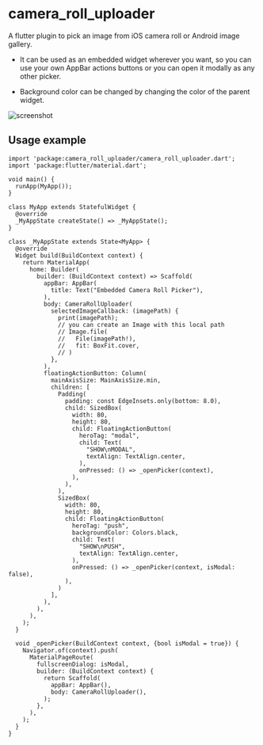 # camera_roll_uploader

A flutter plugin to pick an image from iOS camera roll or Android image gallery. 

- It can be used as an embedded widget wherever you want, so you can use your own AppBar actions buttons or you can open it modally as any other picker.

- Background color can be changed by changing the color of the parent widget.

![screenshot](https://user-images.githubusercontent.com/14978705/123599875-5ef56800-d7f6-11eb-888c-76cdbd3280da.jpg)

## Usage example

```
import 'package:camera_roll_uploader/camera_roll_uploader.dart';
import 'package:flutter/material.dart';

void main() {
  runApp(MyApp());
}

class MyApp extends StatefulWidget {
  @override
  _MyAppState createState() => _MyAppState();
}

class _MyAppState extends State<MyApp> {
  @override
  Widget build(BuildContext context) {
    return MaterialApp(
      home: Builder(
        builder: (BuildContext context) => Scaffold(
          appBar: AppBar(
            title: Text("Embedded Camera Roll Picker"),
          ),
          body: CameraRollUploader(
            selectedImageCallback: (imagePath) {
              print(imagePath);
              // you can create an Image with this local path
              // Image.file(
              //   File(imagePath!),
              //   fit: BoxFit.cover,
              // )
            },
          ),
          floatingActionButton: Column(
            mainAxisSize: MainAxisSize.min,
            children: [
              Padding(
                padding: const EdgeInsets.only(bottom: 8.0),
                child: SizedBox(
                  width: 80,
                  height: 80,
                  child: FloatingActionButton(
                    heroTag: "modal",
                    child: Text(
                      "SHOW\nMODAL",
                      textAlign: TextAlign.center,
                    ),
                    onPressed: () => _openPicker(context),
                  ),
                ),
              ),
              SizedBox(
                width: 80,
                height: 80,
                child: FloatingActionButton(
                  heroTag: "push",
                  backgroundColor: Colors.black,
                  child: Text(
                    "SHOW\nPUSH",
                    textAlign: TextAlign.center,
                  ),
                  onPressed: () => _openPicker(context, isModal: false),
                ),
              )
            ],
          ),
        ),
      ),
    );
  }

  void _openPicker(BuildContext context, {bool isModal = true}) {
    Navigator.of(context).push(
      MaterialPageRoute(
        fullscreenDialog: isModal,
        builder: (BuildContext context) {
          return Scaffold(
            appBar: AppBar(),
            body: CameraRollUploader(),
          );
        },
      ),
    );
  }
}
```

